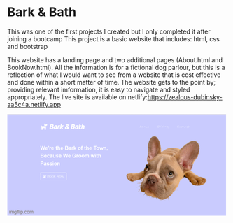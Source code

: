# Bark & Bath

This was one of the first projects I created but I only completed it after joining a bootcamp
This project is a basic website that includes: html, css and bootstrap

This website has a landing page and two additional pages (About.html and BookNow.html). All the information is for a fictional dog parlour, but this is a reflection of what I would want to see from a website that is cost effective and done within a short matter of time.
The website gets to the point by; providing relevant imformation, it is easy to navigate and styled appropriately.
The live site is available on netlify:https://zealous-dubinsky-aa5c4a.netlify.app

![Image of Bark & Bath](/images/bark&bath.gif)
